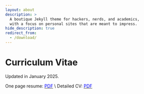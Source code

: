 ```yaml
---
layout: about
description: >
  A boutique Jekyll theme for hackers, nerds, and academics,
  with a focus on personal sites that are meant to impress.
hide_description: true
redirect_from:
  - /download/
---
```


# Curriculum Vitae
Updated in January 2025.

One page resume: [<span style="color:blue">PDF</span>](/assets/work/Resume_Saurabh_Deshpande.pdf) \\
Detailed CV:     [<span style="color:blue">PDF</span>](/assets/work/CV_Saurabh_Deshpande.pdf)

